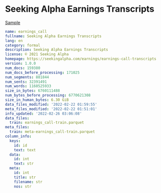 # Seeking Alpha Earnings Transcripts
 
[Sample](../sample/earnings_call.txt)
 
<!-- MARKDOWN-AUTO-DOCS:START (CODE:src=../../../ekorpkit/resources/corpora/earnings_call.yaml) -->
<!-- The below code snippet is automatically added from ../../../ekorpkit/resources/corpora/earnings_call.yaml -->
```yaml
name: earnings_call
fullname: Seeking Alpha Earnings Transcripts
lang: en
category: formal
description: Seeking Alpha Earnings Transcripts
license: © 2021 Seeking Alpha
homepage: https://seekingalpha.com/earnings/earnings-call-transcripts
version: 1.0.0
num_docs: 159380
num_docs_before_processing: 171025
num_segments: 881844
num_sents: 32391491
num_words: 1160525933
size_in_bytes: 6760111488
num_bytes_before_processing: 6770621308
size_in_human_bytes: 6.30 GiB
data_files_modified: '2022-02-22 01:59:55'
meta_files_modified: '2022-02-22 01:51:01'
info_updated: '2022-02-26 03:06:08'
data_files:
  train: earnings_call-train.parquet
meta_files:
  train: meta-earnings_call-train.parquet
column_info:
  keys:
    id: id
    text: text
  data:
    id: int
    text: str
  meta:
    id: int
    title: str
    filename: str
    nos: str
```
<!-- MARKDOWN-AUTO-DOCS:END -->
